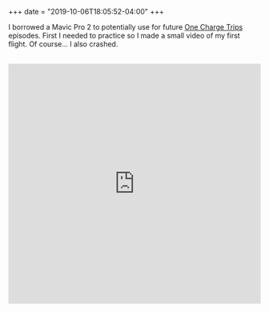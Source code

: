 +++
date = "2019-10-06T18:05:52-04:00"
+++

I borrowed a Mavic Pro 2 to potentially use for future [One Charge Trips][1] episodes. First I needed to practice so I made a small video of my first flight. Of course… I also crashed.
<br /><br />
<iframe width="100%" height="480" src="https://www.youtube.com/embed/mFsQZr-ZaQo" frameborder="0" allow="accelerometer; autoplay; encrypted-media; gyroscope; picture-in-picture" allowfullscreen></iframe>

[1]: https://onechargetrips.com